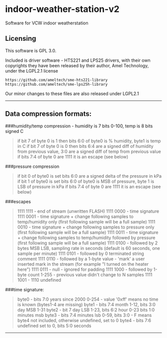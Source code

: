 # indoor-weather-station-v2
Software for VCW indoor weatherstation

## Licensing

This software is GPL 3.0.

Included is driver software - HTS221 and LPS25 drivers, with their own copyrights
they have been released by their author, Amel Technology, under the LGPL2.1 license

	https://github.com/ameltech/sme-hts221-library
	https://github.com/ameltech/sme-lps25h-library

Our minor changes to these files are also released under LGPL2.1

---------------------------------------------------------------

## Data compression formats:

###humidity/temp compression - humidity is 7 bits 0-100, temp is 8 bits signed C
>if bit 7 of byte 0 is 1 then bits 6:0 of byte0 is % humidity, byte1 is temp in C
>if bit 7 of byte 0 is 0 then bits 6:4 are a signed diff of humidity from previous value, 3:0 are a signed diff of temp from previous value
>if bits 7:4 of byte 0 are 1111 it is an escape (see below)
 
###pressure compression
>if bit 0 of byte0 is set bits 6:0 are a signed delta of the pressure in kPa
>if bit 1 of byte0 is set bits 6:0 of byte0 is MSB of pressure, byte 1 is LSB of pressure in kPa
>if bits 7:4 of byte 0 are 1111 it is an escape (see below)

###escapes
>1111 1111 - end of stream (unwritten FLASH)
>1111 0000 - time signature
>1111 0001 - time signature + change following samples to temp/humidity only (first following sample will be a full sample)
>1111 0010 - time signature + change following samples to pressure only (first following sample will be a full sample)
>1111 0011 - time signature + change following samples to temp/humidity followed by pressure (first following sample will be a full sample)
>1111 0100 - followed by 2 bytes MSB LSB, sampling rate in seconds (default is 60 seconds, one sample per minute)
>1111 0101 - followed by 0 terminated string comment
>1111 0110 - followed by a 1-byte value - 'mark' a user inserted mark in the stream (for example "I turned on the heater here")
>1111 0111 - null - ignored for padding
>1111 1000 - followed by 1-byte count 1-255 - previous value didn't change to N samples
>1111 1001 - 1110 undefined

###time signature:
>byte0 - bits 7:0 years since 2000 0-254 - value '0xff' means no time is known (bytes1-4 are missing)
>byte1 - bits 7:4 month 1-12,  bits 3:0 day MSB 1-31
>byte2 - bit 7 day LSB 1-23, bits 6:2 hour 0-23 bits 1:0 minutes msb
>byte3 - bits 7:4 minutes lsb 0-59, bits 3:0 - F means byte4 not included, otherwise undefined, set to 0
>byte4 - bits 7:6 undefined set to 0, bits 5:0 seconds

---------------------------------------------------------------
